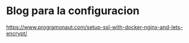 # Blog para la configuracion
https://www.programonaut.com/setup-ssl-with-docker-nginx-and-lets-encrypt/
